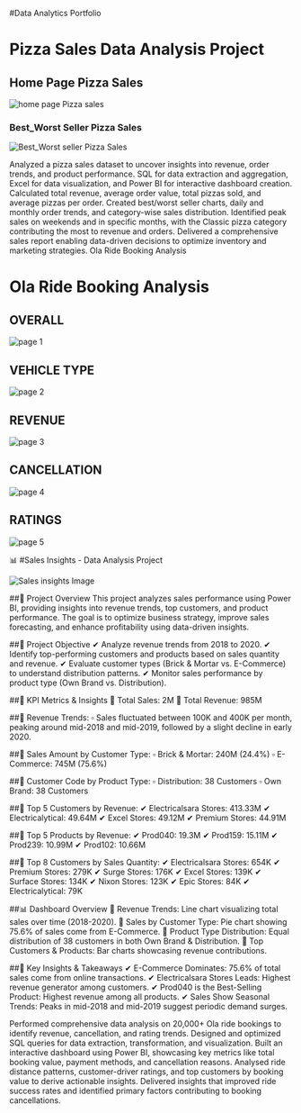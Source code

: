 #Data Analytics Portfolio
# Pizza Sales Data Analysis Project

## Home Page Pizza Sales
![home page Pizza sales](https://github.com/user-attachments/assets/8c5b7a75-00d5-49a7-b6a2-bb69a0ca212f)

### Best_Worst Seller Pizza Sales
![Best_Worst seller Pizza Sales](https://github.com/user-attachments/assets/e4a532d6-943e-4c81-be79-79528e69ce43)






Analyzed a pizza sales dataset to uncover insights into revenue, order trends, and product performance.
SQL for data extraction and aggregation, Excel for data visualization, and Power BI for interactive dashboard creation. Calculated total revenue, average order value, total pizzas sold, and average pizzas per order.
Created best/worst seller charts, daily and monthly order trends, and category-wise sales distribution.
Identified peak sales on weekends and in specific months, with the Classic pizza category contributing the most to revenue and orders. Delivered a comprehensive sales report enabling data-driven decisions to optimize inventory and marketing strategies.
Ola Ride Booking Analysis 

 # Ola Ride Booking Analysis 
 ## OVERALL
 ![page 1](https://github.com/user-attachments/assets/446df699-ea36-4b9d-8b96-dd20c1625fba)
 ## VEHICLE TYPE
 ![page 2](https://github.com/user-attachments/assets/eded8648-a93a-4b47-91a3-9ca43faa68bd)
 ## REVENUE
 ![page 3](https://github.com/user-attachments/assets/90131e31-b922-420a-a742-5a34bfd827f2)
 ## CANCELLATION
 ![page 4](https://github.com/user-attachments/assets/c149c3d3-15a0-4677-9c2b-7c79049ae6c9)
 ## RATINGS
 ![page 5](https://github.com/user-attachments/assets/6e140b3d-9c17-4f18-a65c-d1bdc8713d22)



📊 #Sales Insights - Data Analysis Project


![Sales insights Image](https://github.com/user-attachments/assets/bed278d1-1de0-438d-a7f5-93df36b175f0)



##🚀 Project Overview
This project analyzes sales performance using Power BI, providing insights into revenue trends, top customers, and product performance. The goal is to optimize business strategy, improve sales forecasting, and enhance profitability using data-driven insights.


##🎯 Project Objective
✔ Analyze revenue trends from 2018 to 2020.
✔ Identify top-performing customers and products based on sales quantity and revenue.
✔ Evaluate customer types (Brick & Mortar vs. E-Commerce) to understand distribution patterns.
✔ Monitor sales performance by product type (Own Brand vs. Distribution).


##📌 KPI Metrics & Insights
📌 Total Sales: 2M
📌 Total Revenue: 985M

##📌 Revenue Trends:
▫ Sales fluctuated between 100K and 400K per month, peaking around mid-2018 and mid-2019, followed by a slight decline in early 2020.

##📌 Sales Amount by Customer Type:
▫ Brick & Mortar: 240M (24.4%)
▫ E-Commerce: 745M (75.6%)

##📌 Customer Code by Product Type:
▫ Distribution: 38 Customers
▫ Own Brand: 38 Customers

##📌 Top 5 Customers by Revenue:
✔ Electricalsara Stores: 413.33M
✔ Electricalytical: 49.64M
✔ Excel Stores: 49.12M
✔ Premium Stores: 44.91M

##📌 Top 5 Products by Revenue:
✔ Prod040: 19.3M
✔ Prod159: 15.11M
✔ Prod239: 10.99M
✔ Prod102: 10.66M

##📌 Top 8 Customers by Sales Quantity:
✔ Electricalsara Stores: 654K
✔ Premium Stores: 279K
✔ Surge Stores: 176K
✔ Excel Stores: 139K
✔ Surface Stores: 134K
✔ Nixon Stores: 123K
✔ Epic Stores: 84K
✔ Electricalytical: 79K


##📊 Dashboard Overview
📍 Revenue Trends: Line chart visualizing total sales over time (2018-2020).
📍 Sales by Customer Type: Pie chart showing 75.6% of sales come from E-Commerce.
📍 Product Type Distribution: Equal distribution of 38 customers in both Own Brand & Distribution.
📍 Top Customers & Products: Bar charts showcasing revenue contributions.


##📌 Key Insights & Takeaways
✔ E-Commerce Dominates: 75.6% of total sales come from online transactions.
✔ Electricalsara Stores Leads: Highest revenue generator among customers.
✔ Prod040 is the Best-Selling Product: Highest revenue among all products.
✔ Sales Show Seasonal Trends: Peaks in mid-2018 and mid-2019 suggest periodic demand surges.
 


Performed comprehensive data analysis on 20,000+ Ola ride bookings to identify revenue, cancellation, and rating trends. Designed and optimized SQL queries for data extraction, transformation, and visualization.
Built an interactive dashboard using Power BI, showcasing key metrics like total booking value, payment methods, and cancellation reasons. Analysed ride distance patterns, customer-driver ratings, and top customers by booking value to derive actionable insights. Delivered insights that improved ride success rates and identified primary factors contributing to booking cancellations.


